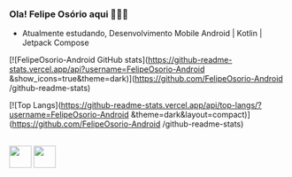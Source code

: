 ### Ola! Felipe Osório aqui 👨‍💻😁

* Atualmente estudando, Desenvolvimento Mobile Android | Kotlin | Jetpack Compose

[![FelipeOsorio-Android GitHub stats](https://github-readme-stats.vercel.app/api?username=FelipeOsorio-Android
&show_icons=true&theme=dark)](https://github.com/FelipeOsorio-Android
/github-readme-stats)

[![Top Langs](https://github-readme-stats.vercel.app/api/top-langs/?username=FelipeOsorio-Android
&theme=dark&layout=compact)](https://github.com/FelipeOsorio-Android
/github-readme-stats)

<div style="display: inline-block"><br>
  <img align="center" heigth=50 width=40 src="https://cdn.jsdelivr.net/gh/devicons/devicon/icons/android/android-plain-wordmark.svg" />
  <img align="center" heigth=50 width=40 src="https://cdn.jsdelivr.net/gh/devicons/devicon/icons/kotlin/kotlin-original.svg" />  
</div>
